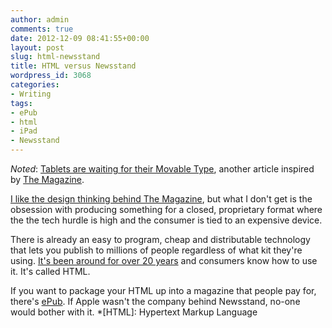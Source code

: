 ```yaml
---
author: admin
comments: true
date: 2012-12-09 08:41:55+00:00
layout: post
slug: html-newsstand
title: HTML versus Newsstand
wordpress_id: 3068
categories:
- Writing
tags:
- ePub
- html
- iPad
- Newsstand
---
```


_Noted_: [Tablets are waiting for their Movable Type](http://37signals.com/svn/posts/3334-tablets-are-waiting-for-their-movable-type), another article inspired by [The Magazine](http://the-magazine.org/).





[I like the design thinking behind The Magazine](http://blog.leonpaternoster.com/the-magazine/), but what I don't get is the obsession with producing something for a closed, proprietary format where the the tech hurdle is high and the consumer is tied to an expensive device.





There is already an easy to program, cheap and distributable technology that lets you publish to millions of people regardless of what kit they're using. [It's been around for over 20 years](http://en.wikipedia.org/wiki/HTML#History) and consumers know how to use it. It's called HTML.





If you want to package your HTML up into a magazine that people pay for, there's [ePub](http://en.wikipedia.org/wiki/EPUB). If Apple wasn't the company behind Newsstand, no-one would bother with it.
  *[HTML]: Hypertext Markup Language
